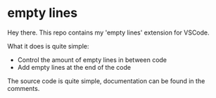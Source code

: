 # empty lines

Hey there. This repo contains my 'empty lines' extension for VSCode.

What it does is quite simple:
- Control the amount of empty lines in between code
- Add empty lines at the end of the code

The source code is quite simple, documentation can be found in the comments.
